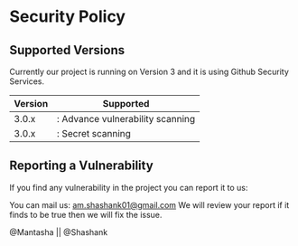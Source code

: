 # Security Policy

## Supported Versions

Currently our project is running on Version 3 and it is using Github Security Services.

| Version | Supported                          |
| ------- | ------------------                 |
| 3.0.x   | : Advance vulnerability scanning   |
| 3.0.x   | : Secret scanning                  |

## Reporting a Vulnerability

If you find any vulnerability in the project you can report it to us:

You can mail us: am.shashank01@gmail.com
We will review your report if it finds to be true then we will fix the issue.

@Mantasha || @Shashank
